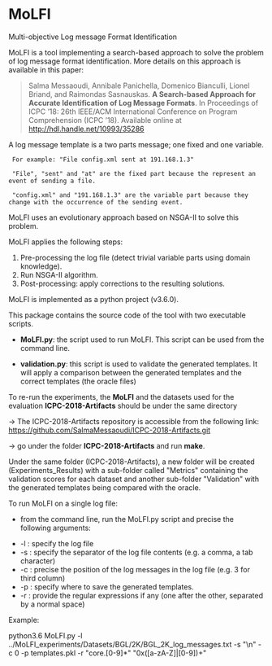 # MoLFI
Multi-objective Log message Format Identification

MoLFI is a tool implementing a search-based approach to solve the problem of log message format identification.
More details on this approach is available in this paper:

> Salma Messaoudi, Annibale Panichella, Domenico Bianculli, Lionel Briand, and Raimondas Sasnauskas. __A Search-based Approach for Accurate Identification of Log Message Formats__. In Proceedings of ICPC ’18: 26th IEEE/ACM International Conference on Program Comprehension (ICPC ’18).  Available online at http://hdl.handle.net/10993/35286


A log message template is a two parts message; one fixed and one variable.

     For example: "File config.xml sent at 191.168.1.3"

     "File", "sent" and "at" are the fixed part because the represent an event of sending a file.

     "config.xml" and "191.168.1.3" are the variable part because they change with the occurrence of the sending event.

MoLFI uses an evolutionary approach based on NSGA-II to solve this problem.

MoLFI applies the following steps:

1. Pre-processing the log file (detect trivial variable parts using domain knowledge).
1. Run NSGA-II algorithm.
1. Post-processing: apply corrections to the resulting solutions.

MoLFI is implemented as a python project (v3.6.0).

This package contains the source code of the tool with two executable scripts.

* **MoLFI.py**: the script used to run MoLFI. This script can be used from the command line.   

* **validation.py**: this script is used to validate the generated templates. It will apply a comparison between the generated templates and the correct templates (the oracle files)


To re-run the experiments, the **MoLFI** and the datasets used for the evaluation **ICPC-2018-Artifacts** should be under the same directory

-> The ICPC-2018-Artifacts repository is accessible from the following link: https://github.com/SalmaMessaoudi/ICPC-2018-Artifacts.git

-> go under the folder **ICPC-2018-Artifacts** and run **make**.

Under the same folder (ICPC-2018-Artifacts), a new folder will be created (Experiments_Results) with a sub-folder called "Metrics" containing the validation scores for each dataset and another sub-folder "Validation" with the generated templates being compared with the oracle.

To run MoLFI on a single log file:

- from the command line, run the MoLFI.py script and precise the following arguments:
*  -l : specify the log file
*  -s : specify the separator of the log file contents (e.g. a comma, a tab character)
*  -c : precise the position of the log messages in the log file (e.g. 3 for third column)
*  -p : specify where to save the generated templates.
*  -r : provide the regular expressions if any (one after the other, separated by a normal space)

Example:

python3.6 MoLFI.py -l ../MoLFI_experiments/Datasets/BGL/2K/BGL_2K_log_messages.txt -s "\n" -c 0 -p templates.pkl -r "core\.[0-9]*" "0x([a-zA-Z]|[0-9])+"
